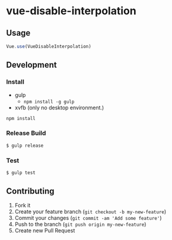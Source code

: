 # vue-disable-interpolation

## Usage

```js
Vue.use(VueDisableInterpolation)
```

## Development

### Install

- gulp
  - `npm install -g gulp`
- xvfb (only no desktop environment.)

```shell
npm install
```

### Release Build

```shell
$ gulp release
```

### Test

```shell
$ gulp test
```

## Contributing

1. Fork it
2. Create your feature branch (`git checkout -b my-new-feature`)
3. Commit your changes (`git commit -am 'Add some feature'`)
4. Push to the branch (`git push origin my-new-feature`)
5. Create new Pull Request

